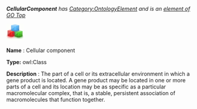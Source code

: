 ___CellularComponent__ 
 has
 [Category:OntologyElement](../../Category/OntologyElement "Category:OntologyElement") 
 and is an
 [element of](../../Property/ElementOf "Property:ElementOf") 
[GO Top](../../Submissions/GO_Top "Submissions:GO Top")_




  





[![Class](../images/thumb/2/27/Class.gif/45px-Class.gif)](../../Image/Class.gif "Class")


__Name__ 
 : Cellular component
 



__Type:__ 
 owl:Class
 



__Description__ 
 : The part of a cell or its extracellular environment in which a gene product is located. A gene product may be located in one or more parts of a cell and its location may be as specific as a particular macromolecular complex, that is, a stable, persistent association of macromolecules that function together.